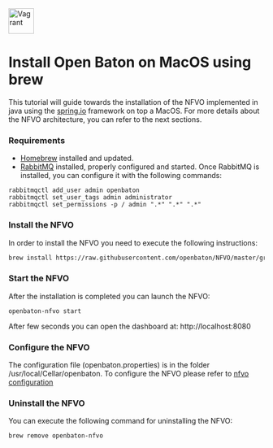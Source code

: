 <img src="../images/apple-logo.gif" alt="Vagrant" style="width: 50px;"/>

# Install Open Baton on MacOS using brew

This tutorial will guide towards the installation of the NFVO implemented in java using the [spring.io][spring] framework on top a MacOS. For more details about the NFVO architecture, you can refer to the next sections.
 
### Requirements

- [Homebrew][homebrew-website] installed and updated.  
- [RabbitMQ][rabbitmq-website] installed, properly configured and started. Once RabbitMQ is installed, you can configure it with the following commands:
```
rabbitmqctl add_user admin openbaton
rabbitmqctl set_user_tags admin administrator
rabbitmqctl set_permissions -p / admin ".*" ".*" ".*"
```


### Install the NFVO

In order to install the NFVO you need to execute the following instructions: 
```bash
brew install https://raw.githubusercontent.com/openbaton/NFVO/master/gradle/gradle/scripts/osx/openbaton-nfvo.rb
```

### Start the NFVO 

After the installation is completed you can launch the NFVO: 
```
openbaton-nfvo start
```
After few seconds you can open the dashboard at: http://localhost:8080

### Configure the NFVO 

The configuration file (openbaton.properties) is in the folder /usr/local/Cellar/openbaton. To configure the NFVO please refer to [nfvo configuration][nfvo-configuration]

### Uninstall the NFVO

You can execute the following command for uninstalling the NFVO: 
```
brew remove openbaton-nfvo
```


[spring]:https://spring.io
[localhost:8080]:http://localhost:8080/
[use-openbaton]:use.md
[dummy-NSR]:dummy-NSR.md
[reference-to-rabbit-site]:https://www.rabbitmq.com/
[zabbix-server-configuration]:zabbix-server-configuration.md
[homebrew-website]:http://brew.sh
[rabbitmq-website]:https://www.rabbitmq.com
[nfvo-configuration]:nfvo-configuration.md

<!---
Script for open external links in a new tab
-->
<script type="text/javascript" charset="utf-8">
      // Creating custom :external selector
      $.expr[':'].external = function(obj){
          return !obj.href.match(/^mailto\:/)
                  && (obj.hostname != location.hostname);
      };
      $(function(){
        $('a:external').addClass('external');
        $(".external").attr('target','_blank');
      })
</script>
